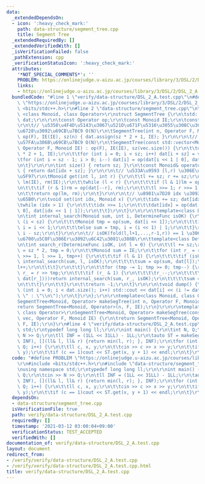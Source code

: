 ```yaml
---
data:
  _extendedDependsOn:
  - icon: ':heavy_check_mark:'
    path: data-structure/segment_tree.cpp
    title: Segment Tree
  _extendedRequiredBy: []
  _extendedVerifiedWith: []
  _isVerificationFailed: false
  _pathExtension: cpp
  _verificationStatusIcon: ':heavy_check_mark:'
  attributes:
    '*NOT_SPECIAL_COMMENTS*': ''
    PROBLEM: https://onlinejudge.u-aizu.ac.jp/courses/library/3/DSL/2/DSL_2_A
    links:
    - https://onlinejudge.u-aizu.ac.jp/courses/library/3/DSL/2/DSL_2_A
  bundledCode: "#line 1 \"verify/data-structure/DSL_2_A.test.cpp\"\n#define PROBLEM\
    \ \"https://onlinejudge.u-aizu.ac.jp/courses/library/3/DSL/2/DSL_2_A\"\r\n#include\
    \ <bits/stdc++.h>\r\n#line 2 \"data-structure/segment_tree.cpp\"\n\r\ntemplate\
    \ <class Monoid, class Operator>\r\nstruct SegmentTree {\r\n\tstd::vector<Monoid>\
    \ dat;\r\n\r\n\tconst Operator op;\r\n\tconst Monoid IE;\r\n\tconst int sz;\r\n\
    \r\n\t// \u5358\u4F4D\u5143\u3067\u521D\u671F\u5316\u3055\u308C\u305F\u30BB\u30B0\
    \u6728\u3092\u69CB\u7BC9 O(N)\r\n\tSegmentTree(int n, Operator F, Monoid IE) :\
    \ op(F), IE(IE), sz(n) { dat.assign(sz * 2 + 1, IE); }\r\n\r\n\t// vector\u3092\
    \u57FA\u306B\u69CB\u7BC9 O(N)\r\n\tSegmentTree(const std::vector<Monoid>& vec,\
    \ Operator F, Monoid IE) : op(F), IE(IE), sz(vec.size()) {\r\n\t\tdat.assign(sz\
    \ * 2 + 1, IE);\r\n\t\tfor (int i = 0; i < sz; i++) dat[i + sz] = vec[i];\r\n\t\
    \tfor (int i = sz - 1; i > 0; i--) dat[i] = op(dat[i << 1 | 0], dat[i << 1 | 1]);\r\
    \n\t}\r\n\r\n\tint size() { return sz; }\r\n\tconst Monoid& operator[] (int idx)\
    \ { return dat[idx + sz]; }\r\n\r\n\t// \u533A\u9593 [l,r) \u306E\u7A4D\u3092\u53D6\
    \u5F97\r\n\tMonoid get(int l, int r) {\r\n\t\tl += sz; r += sz;\r\n\t\tMonoid\
    \ lm(IE), rm(IE);\r\n\t\twhile (l < r) {\r\n\t\t\tif (l & 1)lm = op(lm, dat[l++]);\r\
    \n\t\t\tif (r & 1)rm = op(dat[--r], rm);\r\n\t\t\tl >>= 1; r >>= 1;\r\n\t\t}\r\
    \n\t\treturn op(lm, rm);\r\n\t}\r\n\r\n\t// \u8981\u7D20 idx \u3092 x \u306B\u66F4\
    \u65B0\r\n\tvoid set(int idx, Monoid x) {\r\n\t\tidx += sz; dat[idx] = x;\r\n\t\
    \twhile (idx > 1) {\r\n\t\t\tidx >>= 1;\r\n\t\t\tdat[idx] = op(dat[idx << 1 |\
    \ 0], dat[idx << 1 | 1]);\r\n\t\t}\r\n\t}\r\n\r\n\ttemplate<class DetermineFunc>\r\
    \n\tint internal_search(Monoid sum, int i, DetermineFunc isOK) {\r\n\t\twhile\
    \ (i < sz) {\r\n\t\t\tMonoid tmp = op(sum, dat[i << 1]);\r\n\t\t\tif (isOK(tmp))\
    \ i = i << 1;\r\n\t\t\telse sum = tmp, i = (i << 1) | 1;\r\n\t\t}\r\n\t\treturn\
    \ i - sz;\r\n\t}\r\n\r\n\t// isOK(fold(l,l+1,...,r-1,r)) == 1 \u3068\u306A\u308B\
    \u6700\u5C0F\u306Er\u3092\u6C42\u3081\u308B\r\n\ttemplate<class DetermineFunc>\r\
    \n\tint search_r(DetermineFunc isOK, int l = 0) {\r\n\t\tl += sz;\r\n\t\tint r\
    \ = sz * 2, tmp = 0;\r\n\t\tMonoid sum = IE;\r\n\t\tfor (int r_ = r; l < r_; r_\
    \ >>= 1, l >>= 1, tmp++) {\r\n\t\t\tif (l & 1) {\r\n\t\t\t\tif (isOK(op(sum, dat[l])))return\
    \ internal_search(sum, l, isOK);\r\n\t\t\t\tsum = op(sum, dat[l]);\r\n\t\t\t\t\
    l++;\r\n\t\t\t}\r\n\t\t}\r\n\t\tfor (tmp -= 1; tmp >= 0; tmp--) {\r\n\t\t\tint\
    \ r_ = r >> tmp;\r\n\t\t\tif (r_ & 1) {\r\n\t\t\t\tr_--;\r\n\t\t\t\tif (isOK(op(sum,\
    \ dat[r_])))return internal_search(sum, r_, isOK);\r\n\t\t\t\tsum = op(sum, dat[r_]);\r\
    \n\t\t\t}\r\n\t\t}\r\n\t\treturn -1;\r\n\t}\r\n\r\n\tvoid dump() {\r\n\t\tfor\
    \ (int i = 0; i < dat.size(); i++) std::cout << dat[i] << (i != dat.size() ? \"\
    \ \" : \"\\n\");\r\n\t}\r\n};\r\n\r\ntemplate<class Monoid, class Operator>\r\n\
    SegmentTree<Monoid, Operator> makeSegTree(int n, Operator F, Monoid IE) {\r\n\t\
    return SegmentTree<Monoid, Operator>(n, F, IE);\r\n}\r\n\r\ntemplate<class Monoid,\
    \ class Operator>\r\nSegmentTree<Monoid, Operator> makeSegTree(const std::vector<Monoid>&\
    \ vec, Operator F, Monoid IE) {\r\n\treturn SegmentTree<Monoid, Operator>(vec,\
    \ F, IE);\r\n}\r\n#line 4 \"verify/data-structure/DSL_2_A.test.cpp\"\nusing namespace\
    \ std;\r\ntypedef long long ll;\r\n\r\nint main() {\r\n\tint N, Q;\r\n\tcin >>\
    \ N >> Q;\r\n\tll INF = (1LL << 31LL) - 1LL;\r\n\tauto ST = makeSegTree(vector(N,\
    \ INF), [](ll& l, ll& r) {return min(l, r); }, INF);\r\n\tfor (int i = 0; i <\
    \ Q; i++) {\r\n\t\tll c, x, y;\r\n\t\tcin >> c >> x >> y;\r\n\t\tif (c == 0) ST.set(x,\
    \ y);\r\n\t\tif (c == 1)cout << ST.get(x, y + 1) << endl;\r\n\t}\r\n}\n"
  code: "#define PROBLEM \"https://onlinejudge.u-aizu.ac.jp/courses/library/3/DSL/2/DSL_2_A\"\
    \r\n#include <bits/stdc++.h>\r\n#include \"data-structure/segment_tree.cpp\"\r\
    \nusing namespace std;\r\ntypedef long long ll;\r\n\r\nint main() {\r\n\tint N,\
    \ Q;\r\n\tcin >> N >> Q;\r\n\tll INF = (1LL << 31LL) - 1LL;\r\n\tauto ST = makeSegTree(vector(N,\
    \ INF), [](ll& l, ll& r) {return min(l, r); }, INF);\r\n\tfor (int i = 0; i <\
    \ Q; i++) {\r\n\t\tll c, x, y;\r\n\t\tcin >> c >> x >> y;\r\n\t\tif (c == 0) ST.set(x,\
    \ y);\r\n\t\tif (c == 1)cout << ST.get(x, y + 1) << endl;\r\n\t}\r\n}"
  dependsOn:
  - data-structure/segment_tree.cpp
  isVerificationFile: true
  path: verify/data-structure/DSL_2_A.test.cpp
  requiredBy: []
  timestamp: '2021-03-12 03:00:04+09:00'
  verificationStatus: TEST_ACCEPTED
  verifiedWith: []
documentation_of: verify/data-structure/DSL_2_A.test.cpp
layout: document
redirect_from:
- /verify/verify/data-structure/DSL_2_A.test.cpp
- /verify/verify/data-structure/DSL_2_A.test.cpp.html
title: verify/data-structure/DSL_2_A.test.cpp
---
```

